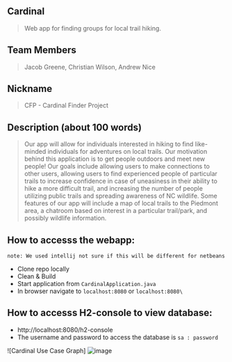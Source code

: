 ## Cardinal

> Web app for finding groups for local trail hiking.

 

## Team Members

> Jacob Greene, Christian Wilson, Andrew Nice

 

## Nickname

> CFP - Cardinal Finder Project


## Description (about 100 words)

>Our app will allow for individuals interested in hiking to find like-minded individuals for adventures on local trails. Our motivation behind this application is to get people outdoors and meet new people! Our goals include allowing users to make connections to other users, allowing users to find experienced people of particular trails to increase confidence in case of uneasiness in their ability to hike a more difficult trail, and increasing the number of people utilizing public trails and spreading awareness of NC wildlife. Some features of our app will include a map of local trails to the Piedmont area, a chatroom based on interest in a particular trail/park, and possibly wildlife information.
## How to accesss the webapp:
`note: We used intellij not sure if this will be different for netbeans `
+ Clone repo locally
+ Clean & Build 
+ Start application from `CardinalApplication.java`
+ In browser navigate to `localhost:8080` or `localhost:8080\`

## How to accesss H2-console to view database: 
- http://localhost:8080/h2-console
- The username and password to access the database is ``sa : password``

![Cardinal Use Case Graph]
![image](https://github.com/Alarman-prg/Cardinal/assets/122702355/af105f84-8385-4898-974e-ef43af9ad3e6)

